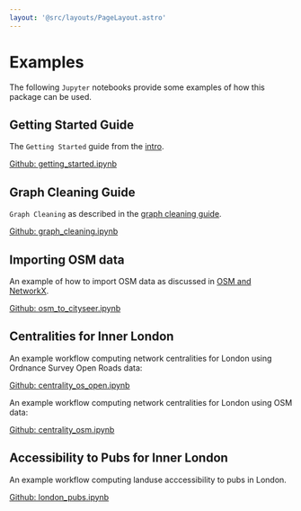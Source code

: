 ```yaml
---
layout: '@src/layouts/PageLayout.astro'
---
```


# Examples

The following `Jupyter` notebooks provide some examples of how this package can be used.

## Getting Started Guide

The `Getting Started` guide from the [intro](/intro).

<a href="https://github.com/benchmark-urbanism/cityseer-api/blob/master/demos/getting_started.ipynb" target="_blank">Github: getting_started.ipynb</a>

## Graph Cleaning Guide

`Graph Cleaning` as described in the [graph cleaning guide](/guide#graph-cleaning).

<a href="https://github.com/benchmark-urbanism/cityseer-api/blob/master/demos/graph_cleaning.ipynb" target="_blank">Github: graph_cleaning.ipynb</a>

## Importing OSM data

An example of how to import OSM data as discussed in [OSM and NetworkX](/guide#osm-and-networkx).

<a href="https://github.com/benchmark-urbanism/cityseer-api/blob/master/demos/osm_to_cityseer.ipynb" target="_blank">Github: osm_to_cityseer.ipynb</a>

## Centralities for Inner London

An example workflow computing network centralities for London using Ordnance Survey Open Roads data:

<a href="https://github.com/benchmark-urbanism/cityseer-api/blob/master/demos/centrality/centrality_os_open.ipynb" target="_blank">Github: centrality_os_open.ipynb</a>

An example workflow computing network centralities for London using OSM data:

<a href="https://github.com/benchmark-urbanism/cityseer-api/blob/master/demos/centrality/centrality_osm.ipynb" target="_blank">Github: centrality_osm.ipynb</a>

## Accessibility to Pubs for Inner London

An example workflow computing landuse acccessibility to pubs in London.

<a href="https://github.com/benchmark-urbanism/cityseer-api/blob/master/demos/london_pubs.ipynb" target="_blank">Github: london_pubs.ipynb</a>

